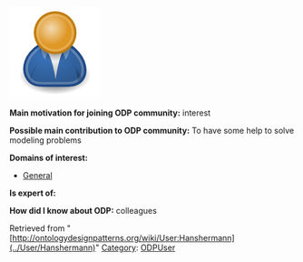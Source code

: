 [![Image:ODPUser.png](../images/a/a6/ODPUser.png)](../Image/ODPUser.png "Image:ODPUser.png")




  





__Main motivation for joining ODP community:__ interest


__Possible main contribution to ODP community:__ To have some help to solve modeling problems


__Domains of interest:__



* [General](../Community/General "Community:General")


__Is expert of:__


  

__How did I know about ODP:__ colleagues






Retrieved from "[http://ontologydesignpatterns.org/wiki/User:Hanshermann](../User/Hanshermann)"
 [Category](http://ontologydesignpatterns.org/wiki/Special:Categories "Special:Categories"): [ODPUser](../Category/ODPUser "Category:ODPUser")